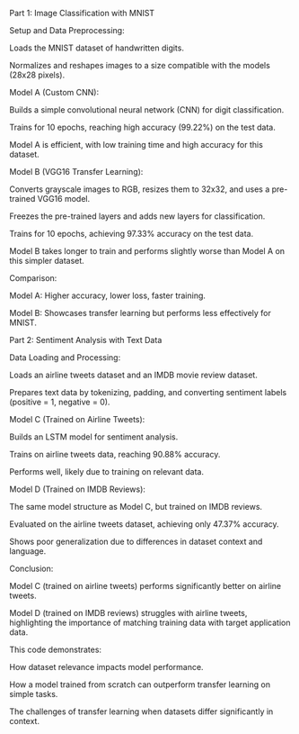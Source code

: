 
Part 1: Image Classification with MNIST

Setup and Data Preprocessing:

Loads the MNIST dataset of handwritten digits.

Normalizes and reshapes images to a size compatible with the models (28x28 pixels).

Model A (Custom CNN):

Builds a simple convolutional neural network (CNN) for digit classification.

Trains for 10 epochs, reaching high accuracy (99.22%) on the test data.

Model A is efficient, with low training time and high accuracy for this dataset.

Model B (VGG16 Transfer Learning):

Converts grayscale images to RGB, resizes them to 32x32, and uses a pre-trained VGG16 model.

Freezes the pre-trained layers and adds new layers for classification.

Trains for 10 epochs, achieving 97.33% accuracy on the test data.

Model B takes longer to train and performs slightly worse than Model A on this simpler dataset.

Comparison:

Model A: Higher accuracy, lower loss, faster training.

Model B: Showcases transfer learning but performs less effectively for MNIST.

Part 2: Sentiment Analysis with Text Data

Data Loading and Processing:

Loads an airline tweets dataset and an IMDB movie review dataset.

Prepares text data by tokenizing, padding, and converting sentiment labels (positive = 1, negative = 0).

Model C (Trained on Airline Tweets):

Builds an LSTM model for sentiment analysis.

Trains on airline tweets data, reaching 90.88% accuracy.

Performs well, likely due to training on relevant data.

Model D (Trained on IMDB Reviews):

The same model structure as Model C, but trained on IMDB reviews.

Evaluated on the airline tweets dataset, achieving only 47.37% accuracy.

Shows poor generalization due to differences in dataset context and language.

Conclusion:

Model C (trained on airline tweets) performs significantly better on airline tweets.

Model D (trained on IMDB reviews) struggles with airline tweets, highlighting the importance of matching training data with target application data.

This code demonstrates:

How dataset relevance impacts model performance.

How a model trained from scratch can outperform transfer learning on simple tasks.

The challenges of transfer learning when datasets differ significantly in context.

